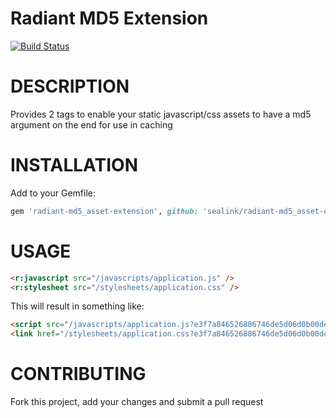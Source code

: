 Radiant MD5 Extension
=====================

[![Build Status](https://travis-ci.org/sealink/radiant-md5_asset-extension.png?branch=master)](https://travis-ci.org/sealink/radiant-md5_asset-extension)

# DESCRIPTION

Provides 2 tags to enable your static javascript/css assets to have a md5 argument on the end for use in caching

# INSTALLATION

Add to your Gemfile:

```ruby
gem 'radiant-md5_asset-extension', github: 'sealink/radiant-md5_asset-extension'
```

# USAGE

```html
<r:javascript src="/javascripts/application.js" />
<r:stylesheet src="/stylesheets/application.css" />
```

This will result in something like:

```html
<script src="/javascripts/application.js?e3f7a846526886746de5d06d0b00dea5"></script>
<link href="/stylesheets/application.css?e3f7a846526886746de5d06d0b00dea5" rel="stylesheet" type="text/css" />
```

# CONTRIBUTING
Fork this project, add your changes and submit a pull request
